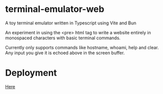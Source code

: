 # terminal-emulator-web
A toy terminal emulator written in Typescript using Vite and Bun

An experiment in using the \<pre\> html tag to write a website entirely in monospaced characters with basic terminal commands.

Currently only supports commands like hostname, whoami, help and clear.
Any input you give it is echoed above in the screen buffer.

# Deployment
[Here](https://terminal-emulator-web.fly.dev/)
